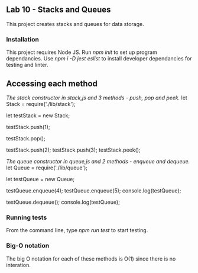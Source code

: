 ## Lab 10 - Stacks and Queues

This project creates stacks and queues for data storage.

### Installation
This project requires Node JS.
Run *npm init* to set up program dependancies.
Use *npm i -D jest eslist* to install developer dependancies for testing and linter.


## Accessing each method

_The stack constructor in stack,js and 3 methods - push, pop and peek._
let Stack = require('./lib/stack');

let testStack = new Stack;

testStack.push(1);

testStack.pop();

testStack.push(2);
testStack.push(3);
testStack.peek();

_The queue constructor in queue,js and 2 methods - enqueue and dequeue._
let Queue = require('./lib/queue');

let testQueue = new Queue;

testQueue.enqueue(4);
testQueue.enqueue(5);
console.log(testQueue);

testQueue.dequeue();
console.log(testQueue);

### Running tests
From the command line, type *npm run test* to start testing.



### Big-O notation
The big O notation for each of these methods is O(1) since there is no interation.
